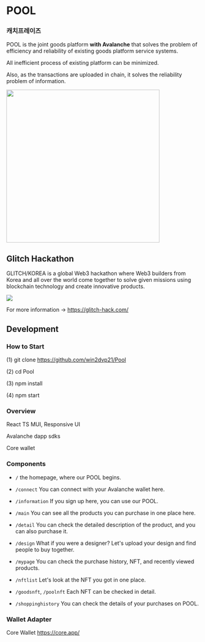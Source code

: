 # POOL

### 캐치프레이즈

POOL is the joint goods platform **with Avalanche** that solves the problem of efficiency and reliability of existing goods platform service systems. 

All inefficient process of existing platform can be minimized. 

Also, as the transactions are uploaded in chain, it solves the reliability problem of information. 

<img src="https://i.imgur.com/wEE7U8k_d.webp?maxwidth=1520&fidelity=grand" width="400">

## Glitch Hackathon

GLITCH/KOREA is a global Web3 hackathon where Web3 builders from Korea and all over the world come together to solve given missions using blockchain technology and create innovative products.

<img src="https://app.glitch-hack.com/_next/image?url=%2Fimg%2Fpalace.png&w=384&q=75"/>

For more information -> https://glitch-hack.com/


## Development

### How to Start

(1) git clone https://github.com/win2dvp21/Pool

(2) cd Pool

(3) npm install 

(4) npm start

### Overview

React TS MUI, Responsive UI

Avalanche dapp sdks

Core wallet

### Components

- `/` the homepage, where our POOL begins.

- `/connect` You can connect with your Avalanche wallet here.

- `/information` If you sign up here, you can use our POOL.

- `/main` You can see all the products you can purchase in one place here.

- `/detail` You can check the detailed description of the product, and you can also purchase it.

- `/design` What if you were a designer? Let's upload your design and find people to buy together.

- `/mypage` You can check the purchase history, NFT, and recently viewed products.

- `/nftlist` Let's look at the NFT you got in one place.

- `/goodsnft`, `/poolnft` Each NFT can be checked in detail.

- `/shoppinghistory` You can check the details of your purchases on POOL.

### Wallet Adapter

Core Wallet 
https://core.app/
